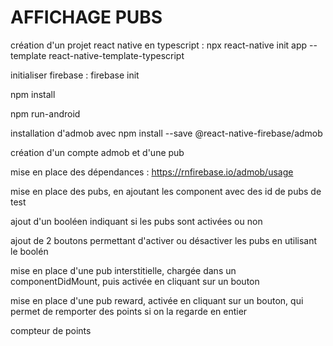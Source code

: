 # AFFICHAGE PUBS


création d'un projet react native en typescript : npx react-native init app --template react-native-template-typescript

initialiser firebase : firebase init

npm install

npm run-android

installation d'admob avec npm install --save @react-native-firebase/admob

création d'un compte admob et d'une pub

mise en place des dépendances : https://rnfirebase.io/admob/usage

mise en place des pubs, en ajoutant les component avec des id de pubs de test

ajout d'un booléen indiquant si les pubs sont activées ou non

ajout de 2 boutons permettant d'activer ou désactiver les pubs en utilisant le boolén

mise en place d'une pub interstitielle, chargée dans un componentDidMount, puis activée en cliquant sur un bouton

mise en place d'une pub reward, activée en cliquant sur un bouton, qui permet de remporter des points si on la regarde en entier

compteur de points
